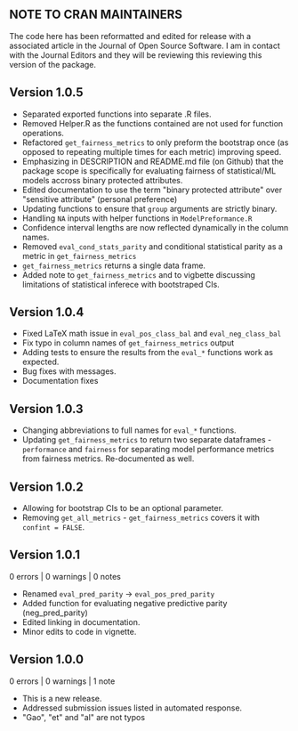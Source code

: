 ## NOTE TO CRAN MAINTAINERS

The code here has been reformatted and edited for release with a associated article in the Journal of Open Source Software. I am in contact with the Journal Editors and they will be reviewing this reviewing this version of the package.

## Version 1.0.5

* Separated exported functions into separate .R files.
* Removed Helper.R as the functions contained are not used for function operations. 
* Refactored `get_fairness_metrics` to only preform the bootstrap once (as opposed to repeating multiple times for each metric) improving speed. 
* Emphasizing in DESCRIPTION and README.md file (on Github) that the package scope is specifically for evaluating fairness of statistical/ML models accross binary protected attributes.
* Edited documentation to use the term "binary protected attribute" over "sensitive attribute" (personal preference)
* Updating functions to ensure that `group` arguments are strictly binary. 
* Handling `NA` inputs with helper functions in `ModelPreformance.R`
* Confidence interval lengths are now reflected dynamically in the column names. 
* Removed `eval_cond_stats_parity` and conditional statistical parity as a metric in `get_fairness_metrics`
* `get_fairness_metrics` returns a single data frame.
* Added note to `get_fairness_metrics` and to vigbette discussing limitations of statistical inferece with bootstraped CIs. 

## Version 1.0.4

* Fixed LaTeX math issue in `eval_pos_class_bal` and `eval_neg_class_bal`
* Fix typo in column names of `get_fairness_metrics` output
* Adding tests to ensure the results from the `eval_*` functions work as expected. 
* Bug fixes with messages.
* Documentation fixes

## Version 1.0.3

* Changing abbreviations to full names for `eval_*` functions. 
* Updating `get_fairness_metrics` to return two separate dataframes - `performance` and `fairness` for separating model performance metrics from fairness metrics. Re-documented as well. 

## Version 1.0.2

* Allowing for bootstrap CIs to be an optional parameter. 
* Removing `get_all_metrics` - `get_fairness_metrics` covers it with `confint = FALSE`.


## Version 1.0.1

0 errors | 0 warnings | 0 notes

* Renamed `eval_pred_parity` -> `eval_pos_pred_parity`
* Added function for evaluating negative predictive parity (neg_pred_parity)
* Edited linking in documentation.
* Minor edits to code in vignette. 


## Version 1.0.0
0 errors | 0 warnings | 1 note

* This is a new release.
* Addressed submission issues listed in automated response.
* "Gao", "et" and "al" are not typos

